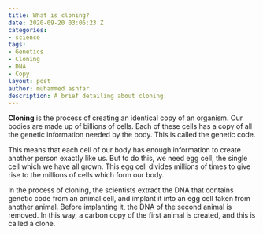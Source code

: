 ```yaml
---
title: What is cloning?
date: 2020-09-20 03:06:23 Z
categories:
- science
tags:
- Genetics
- Cloning
- DNA
- Copy
layout: post
author: muhammed ashfar
description: A brief detailing about cloning.
---
```


**Cloning** is the process of creating an identical copy of an organism. Our bodies are made up of billions of cells. Each of these cells has a copy of all the genetic information needed by the body. This is called the genetic code.

This means that each cell of our body has enough information to create another person exactly like us. But to do this, we need egg cell, the single cell which we have all grown. This egg cell divides millions of times to give rise to the millions of cells which form our body.

In the process of cloning, the scientists extract the DNA that contains genetic code from an animal cell, and implant it into an egg cell taken from another animal. Before implanting it, the DNA of the second animal is removed. In this way, a carbon copy of the first animal is created, and this is called a clone.
